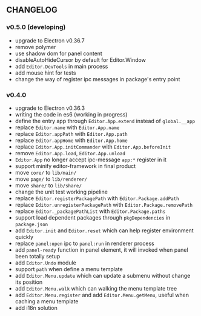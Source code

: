 ## CHANGELOG

### v0.5.0 (developing)

 - upgrade to Electron v0.36.7
 - remove polymer
 - use shadow dom for panel content
 - disableAutoHideCursor by default for Editor.Window
 - add `Editor.DevTools` in main process
 - add mouse hint for tests
 - change the way of register ipc messages in package's entry point

### v0.4.0

 - upgrade to Electron v0.36.3
 - writing the code in es6 (working in progress)
 - define the entry app through `Editor.App.extend` instead of `global.__app`
 - replace `Editor.name` with `Editor.App.name`
 - replace `Editor.appPath` with `Editor.App.path`
 - replace `Editor.appHome` with `Editor.App.home`
 - replace `Editor.App.initCommander` with `Editor.App.beforeInit`
 - remove `Editor.App.load`, `Editor.App.unload`
 - `Editor.App` no longer accept ipc-message `app:*` register in it
 - support minify editor-framework in final product
 - move `core/` to `lib/main/`
 - move `page/` to `lib/renderer/`
 - move `share/` to `lib/share/`
 - change the unit test working pipeline
 - replace `Editor.registerPackagePath` with `Editor.Package.addPath`
 - replace `Editor.unregisterPackagePath` with `Editor.Package.removePath`
 - replace `Editor._packagePathList` with `Editor.Package.paths`
 - support load dependent packages through `pkgDependencies` in `package.json`
 - add `Editor.init` and `Editor.reset` which can help register environment quickly
 - replace `panel:open` ipc to `panel:run` in renderer process
 - add `panel-ready` function in panel element, it will invoked when panel been totally setup
 - add `Editor.Undo` module
 - support `path` when define a menu template
 - add `Editor.Menu.update` which can update a submenu without change its position
 - add `Editor.Menu.walk` which can walking the menu template tree
 - add `Editor.Menu.register` and add `Editor.Menu.getMenu`, useful when caching a menu template
 - add i18n solution
